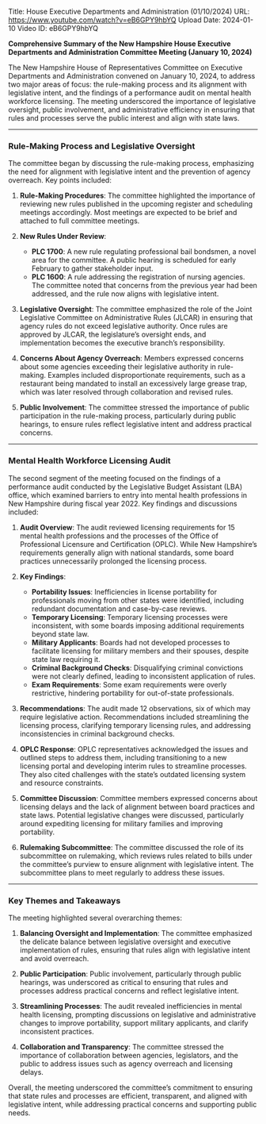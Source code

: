 Title: House Executive Departments and Administration (01/10/2024)
URL: https://www.youtube.com/watch?v=eB6GPY9hbYQ
Upload Date: 2024-01-10
Video ID: eB6GPY9hbYQ

**Comprehensive Summary of the New Hampshire House Executive Departments and Administration Committee Meeting (January 10, 2024)**

The New Hampshire House of Representatives Committee on Executive Departments and Administration convened on January 10, 2024, to address two major areas of focus: the rule-making process and its alignment with legislative intent, and the findings of a performance audit on mental health workforce licensing. The meeting underscored the importance of legislative oversight, public involvement, and administrative efficiency in ensuring that rules and processes serve the public interest and align with state laws.

---

### **Rule-Making Process and Legislative Oversight**

The committee began by discussing the rule-making process, emphasizing the need for alignment with legislative intent and the prevention of agency overreach. Key points included:

1. **Rule-Making Procedures**: The committee highlighted the importance of reviewing new rules published in the upcoming register and scheduling meetings accordingly. Most meetings are expected to be brief and attached to full committee meetings.

2. **New Rules Under Review**:
   - **PLC 1700**: A new rule regulating professional bail bondsmen, a novel area for the committee. A public hearing is scheduled for early February to gather stakeholder input.
   - **PLC 1600**: A rule addressing the registration of nursing agencies. The committee noted that concerns from the previous year had been addressed, and the rule now aligns with legislative intent.

3. **Legislative Oversight**: The committee emphasized the role of the Joint Legislative Committee on Administrative Rules (JLCAR) in ensuring that agency rules do not exceed legislative authority. Once rules are approved by JLCAR, the legislature’s oversight ends, and implementation becomes the executive branch’s responsibility.

4. **Concerns About Agency Overreach**: Members expressed concerns about some agencies exceeding their legislative authority in rule-making. Examples included disproportionate requirements, such as a restaurant being mandated to install an excessively large grease trap, which was later resolved through collaboration and revised rules.

5. **Public Involvement**: The committee stressed the importance of public participation in the rule-making process, particularly during public hearings, to ensure rules reflect legislative intent and address practical concerns.

---

### **Mental Health Workforce Licensing Audit**

The second segment of the meeting focused on the findings of a performance audit conducted by the Legislative Budget Assistant (LBA) office, which examined barriers to entry into mental health professions in New Hampshire during fiscal year 2022. Key findings and discussions included:

1. **Audit Overview**: The audit reviewed licensing requirements for 15 mental health professions and the processes of the Office of Professional Licensure and Certification (OPLC). While New Hampshire’s requirements generally align with national standards, some board practices unnecessarily prolonged the licensing process.

2. **Key Findings**:
   - **Portability Issues**: Inefficiencies in license portability for professionals moving from other states were identified, including redundant documentation and case-by-case reviews.
   - **Temporary Licensing**: Temporary licensing processes were inconsistent, with some boards imposing additional requirements beyond state law.
   - **Military Applicants**: Boards had not developed processes to facilitate licensing for military members and their spouses, despite state law requiring it.
   - **Criminal Background Checks**: Disqualifying criminal convictions were not clearly defined, leading to inconsistent application of rules.
   - **Exam Requirements**: Some exam requirements were overly restrictive, hindering portability for out-of-state professionals.

3. **Recommendations**: The audit made 12 observations, six of which may require legislative action. Recommendations included streamlining the licensing process, clarifying temporary licensing rules, and addressing inconsistencies in criminal background checks.

4. **OPLC Response**: OPLC representatives acknowledged the issues and outlined steps to address them, including transitioning to a new licensing portal and developing interim rules to streamline processes. They also cited challenges with the state’s outdated licensing system and resource constraints.

5. **Committee Discussion**: Committee members expressed concerns about licensing delays and the lack of alignment between board practices and state laws. Potential legislative changes were discussed, particularly around expediting licensing for military families and improving portability.

6. **Rulemaking Subcommittee**: The committee discussed the role of its subcommittee on rulemaking, which reviews rules related to bills under the committee’s purview to ensure alignment with legislative intent. The subcommittee plans to meet regularly to address these issues.

---

### **Key Themes and Takeaways**

The meeting highlighted several overarching themes:

1. **Balancing Oversight and Implementation**: The committee emphasized the delicate balance between legislative oversight and executive implementation of rules, ensuring that rules align with legislative intent and avoid overreach.

2. **Public Participation**: Public involvement, particularly through public hearings, was underscored as critical to ensuring that rules and processes address practical concerns and reflect legislative intent.

3. **Streamlining Processes**: The audit revealed inefficiencies in mental health licensing, prompting discussions on legislative and administrative changes to improve portability, support military applicants, and clarify inconsistent practices.

4. **Collaboration and Transparency**: The committee stressed the importance of collaboration between agencies, legislators, and the public to address issues such as agency overreach and licensing delays.

Overall, the meeting underscored the committee’s commitment to ensuring that state rules and processes are efficient, transparent, and aligned with legislative intent, while addressing practical concerns and supporting public needs.